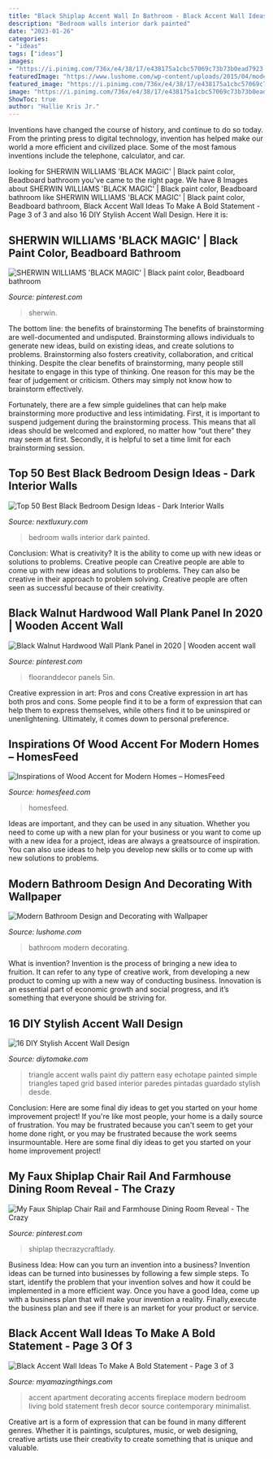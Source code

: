 ```yaml
---
title: "Black Shiplap Accent Wall In Bathroom - Black Accent Wall Ideas To Make A Bold Statement"
description: "Bedroom walls interior dark painted"
date: "2023-01-26"
categories:
- "ideas"
tags: ["ideas"]
images:
- "https://i.pinimg.com/736x/e4/38/17/e438175a1cbc57069c73b73b0ead7923.jpg"
featuredImage: "https://www.lushome.com/wp-content/uploads/2015/04/modern-wallpaper-bathroom-design-decorating-ideas-10.jpg"
featured_image: "https://i.pinimg.com/736x/e4/38/17/e438175a1cbc57069c73b73b0ead7923.jpg"
image: "https://i.pinimg.com/736x/e4/38/17/e438175a1cbc57069c73b73b0ead7923.jpg"
ShowToc: true
author: "Hallie Kris Jr."
---
```



Inventions have changed the course of history, and continue to do so today. From the printing press to digital technology, invention has helped make our world a more efficient and civilized place. Some of the most famous inventions include the telephone, calculator, and car.

	

		
looking for SHERWIN WILLIAMS &#039;BLACK MAGIC&#039; | Black paint color, Beadboard bathroom you've came to the right page. We have 8 Images about SHERWIN WILLIAMS &#039;BLACK MAGIC&#039; | Black paint color, Beadboard bathroom like SHERWIN WILLIAMS &#039;BLACK MAGIC&#039; | Black paint color, Beadboard bathroom, Black Accent Wall Ideas To Make A Bold Statement - Page 3 of 3 and also 16 DIY Stylish Accent Wall Design. Here it is:
		
    
## SHERWIN WILLIAMS &#039;BLACK MAGIC&#039; | Black Paint Color, Beadboard Bathroom

<img loading=lazy src="https://i.pinimg.com/736x/cb/7a/bc/cb7abceec5cd6717833826cc5c839933.jpg" onerror="this.onerror=null;this.src='https://tse4.mm.bing.net/th?id=OIP.rT-6K1XSceVKx0hUnlB4fAHaLH&amp;pid=15.1';" alt="SHERWIN WILLIAMS &#039;BLACK MAGIC&#039; | Black paint color, Beadboard bathroom">

_Source: pinterest.com_

>sherwin. 

	

The bottom line: the benefits of brainstorming
The benefits of brainstorming are well-documented and undisputed. Brainstorming allows individuals to generate new ideas, build on existing ideas, and create solutions to problems. Brainstorming also fosters creativity, collaboration, and critical thinking.
Despite the clear benefits of brainstorming, many people still hesitate to engage in this type of thinking. One reason for this may be the fear of judgement or criticism. Others may simply not know how to brainstorm effectively.

Fortunately, there are a few simple guidelines that can help make brainstorming more productive and less intimidating. First, it is important to suspend judgement during the brainstorming process. This means that all ideas should be welcomed and explored, no matter how “out there” they may seem at first. Secondly, it is helpful to set a time limit for each brainstorming session.

    
## Top 50 Best Black Bedroom Design Ideas - Dark Interior Walls

<img loading=lazy src="http://nextluxury.com/wp-content/uploads/black-painted-walls-with-white-bedding-mens-bedroom-design-ideas.jpg" onerror="this.onerror=null;this.src='https://tse1.mm.bing.net/th?id=OIP.nXhMZjeTGTkMnYccIwlueAAAAA&amp;pid=15.1';" alt="Top 50 Best Black Bedroom Design Ideas - Dark Interior Walls">

_Source: nextluxury.com_

>bedroom walls interior dark painted. 

	

Conclusion: What is creativity? It is the ability to come up with new ideas or solutions to problems. Creative people can
Creative people are able to come up with new ideas and solutions to problems. They can also be creative in their approach to problem solving. Creative people are often seen as successful because of their creativity.

    
## Black Walnut Hardwood Wall Plank Panel In 2020 | Wooden Accent Wall

<img loading=lazy src="https://i.pinimg.com/736x/e4/38/17/e438175a1cbc57069c73b73b0ead7923.jpg" onerror="this.onerror=null;this.src='https://tse3.mm.bing.net/th?id=OIP.rJrMB7KLnIXQ7BmC3uAI6QHaHe&amp;pid=15.1';" alt="Black Walnut Hardwood Wall Plank Panel in 2020 | Wooden accent wall">

_Source: pinterest.com_

>flooranddecor panels 5in. 

	

Creative expression in art: Pros and cons
Creative expression in art has both pros and cons. Some people find it to be a form of expression that can help them to express themselves, while others find it to be uninspired or unenlightening. Ultimately, it comes down to personal preference.

    
## Inspirations Of Wood Accent For Modern Homes – HomesFeed

<img loading=lazy src="http://homesfeed.com/wp-content/uploads/2019/08/minimalist-bathroom-design-with-modern-white-bathtub-free-standing-faucet-wood-accent-walls-and-floors-glass-windows-with-black-trims-white-tile-walls-and-floors.jpg" onerror="this.onerror=null;this.src='https://tse1.mm.bing.net/th?id=OIP.MaJNYp1Z2RcfLrP1mZpTcwHaLG&amp;pid=15.1';" alt="Inspirations of Wood Accent for Modern Homes – HomesFeed">

_Source: homesfeed.com_

>homesfeed. 

	

Ideas are important, and they can be used in any situation. Whether you need to come up with a new plan for your business or you want to come up with a new idea for a project, ideas are always a greatsource of inspiration. You can also use ideas to help you develop new skills or to come up with new solutions to problems.

    
## Modern Bathroom Design And Decorating With Wallpaper

<img loading=lazy src="https://www.lushome.com/wp-content/uploads/2015/04/modern-wallpaper-bathroom-design-decorating-ideas-10.jpg" onerror="this.onerror=null;this.src='https://tse3.mm.bing.net/th?id=OIP.zsWktUy2csrmgBl-v1YiWQAAAA&amp;pid=15.1';" alt="Modern Bathroom Design and Decorating with Wallpaper">

_Source: lushome.com_

>bathroom modern decorating. 

	

What is invention?
Invention is the process of bringing a new idea to fruition. It can refer to any type of creative work, from developing a new product to coming up with a new way of conducting business. Innovation is an essential part of economic growth and social progress, and it’s something that everyone should be striving for.

    
## 16 DIY Stylish Accent Wall Design

<img loading=lazy src="https://www.diytomake.com/wp-content/uploads/2015/10/Triangle-Wall.jpg" onerror="this.onerror=null;this.src='https://tse3.mm.bing.net/th?id=OIP.NFHYEybEzP06UNv4zMSVogHaFj&amp;pid=15.1';" alt="16 DIY Stylish Accent Wall Design">

_Source: diytomake.com_

>triangle accent walls paint diy pattern easy echotape painted simple triangles taped grid based interior paredes pintadas guardado stylish desde. 

	

Conclusion: Here are some final diy ideas to get you started on your home improvement project!
If you're like most people, your home is a daily source of frustration. You may be frustrated because you can't seem to get your home done right, or you may be frustrated because the work seems insurmountable. Here are some final diy ideas to get you started on your home improvement project!

    
## My Faux Shiplap Chair Rail And Farmhouse Dining Room Reveal - The Crazy

<img loading=lazy src="https://i.pinimg.com/736x/77/a6/51/77a651e1a1c938e32e0b312ddde1ad69.jpg" onerror="this.onerror=null;this.src='https://tse3.mm.bing.net/th?id=OIP.pUxHr93EdQQdGz-9z56bUgHaJ3&amp;pid=15.1';" alt="My Faux Shiplap Chair Rail and Farmhouse Dining Room Reveal - The Crazy">

_Source: pinterest.com_

>shiplap thecrazycraftlady. 

	

Business Idea: How can you turn an invention into a business?
Invention ideas can be turned into businesses by following a few simple steps. To start, identify the problem that your invention solves and how it could be implemented in a more efficient way. Once you have a good Idea, come up with a business plan that will make your invention a reality. Finally,execute the business plan and see if there is an market for your product or service.

    
## Black Accent Wall Ideas To Make A Bold Statement - Page 3 Of 3

<img loading=lazy src="https://myamazingthings.com/wp-content/uploads/2018/02/black-accent-wall-11-.jpg" onerror="this.onerror=null;this.src='https://tse3.mm.bing.net/th?id=OIP.i6tpq8nB-QMfWv_t4-VzQAHaJ_&amp;pid=15.1';" alt="Black Accent Wall Ideas To Make A Bold Statement - Page 3 of 3">

_Source: myamazingthings.com_

>accent apartment decorating accents fireplace modern bedroom living bold statement fresh decor source contemporary minimalist. 

	

Creative art is a form of expression that can be found in many different genres. Whether it is paintings, sculptures, music, or web designing, creative artists use their creativity to create something that is unique and valuable.

